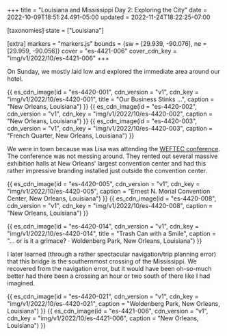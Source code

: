 +++
title = "Louisiana and Mississippi Day 2: Exploring the City"
date = 2022-10-09T18:51:24.491-05:00
updated = 2022-11-24T18:22:25-07:00

[taxonomies]
state = ["Louisiana"]

[extra]
markers = "markers.js"
bounds = {sw = [29.939, -90.076], ne = [29.959, -90.056]}
cover = "es-4421-006"
cover_cdn_key = "img/v1/2022/10/es-4421-006"
+++

On Sunday, we mostly laid low and explored the immediate area around our hotel.

<!-- more -->

{{ es_cdn_image(id = "es-4420-001", cdn_version = "v1", cdn_key = "img/v1/2022/10/es-4420-001", title = "Our Business Stinks …", caption = "New Orleans, Louisiana") }}
{{ es_cdn_image(id = "es-4420-002", cdn_version = "v1", cdn_key = "img/v1/2022/10/es-4420-002", caption = "New Orleans, Louisiana") }}
{{ es_cdn_image(id = "es-4420-003", cdn_version = "v1", cdn_key = "img/v1/2022/10/es-4420-003", caption = "French Quarter, New Orleans, Louisiana") }}

We were in town because was Lisa was attending the [WEFTEC conference](https://www.weftec.org). The conference was not messing around. They rented out several massive exhibition halls at New Orleans' largest convention center and had this rather impressive branding installed just outside the convention center.

{{ es_cdn_image(id = "es-4420-005", cdn_version = "v1", cdn_key = "img/v1/2022/10/es-4420-005", caption = "Ernest N. Morial Convention Center, New Orleans, Louisiana") }}
{{ es_cdn_image(id = "es-4420-008", cdn_version = "v1", cdn_key = "img/v1/2022/10/es-4420-008", caption = "New Orleans, Louisiana") }}

{{ es_cdn_image(id = "es-4420-014", cdn_version = "v1", cdn_key = "img/v1/2022/10/es-4420-014", title = "Trash Can with a Smile", caption = "… or is it a grimace? · Woldenberg Park, New Orleans, Louisiana") }}

I later learned (through a rather spectacular navigation/trip planning error) that this bridge is the southernmost crossing of the Mississippi. We recovered from the navigation error, but it would have been oh-so-much better had there been a crossing an hour or two south of there like I had imagined.

{{ es_cdn_image(id = "es-4420-021", cdn_version = "v1", cdn_key = "img/v1/2022/10/es-4420-021", caption = "Woldenberg Park, New Orleans, Louisiana") }}
{{ es_cdn_image(id = "es-4421-006", cdn_version = "v1", cdn_key = "img/v1/2022/10/es-4421-006", caption = "New Orleans, Louisiana") }}
